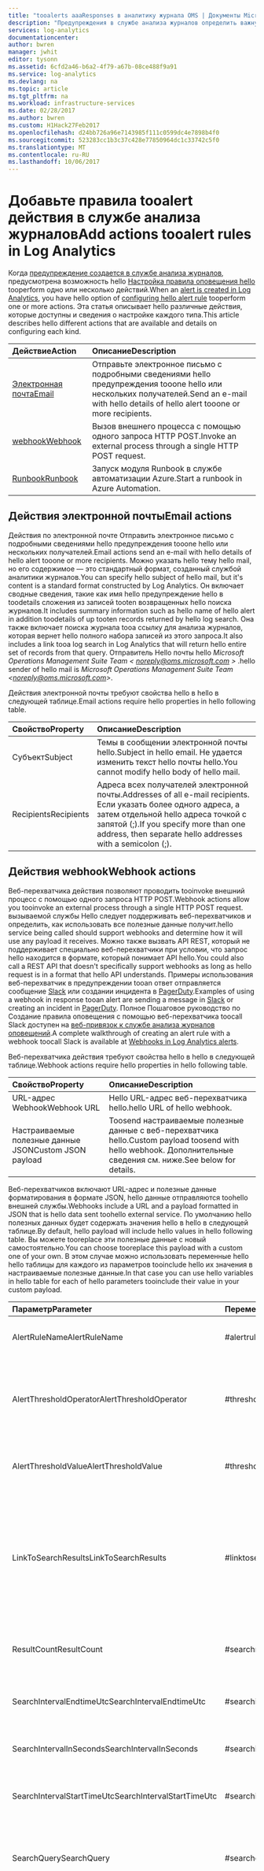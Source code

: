```yaml
---
title: "tooalerts aaaResponses в аналитику журнала OMS | Документы Microsoft"
description: "Предупреждения в службе анализа журналов определить важную информацию в репозитории OMS и можно заранее уведомлять вас о проблемах или вызова действия tooattempt toocorrect их.  В этой статье описывается, как toocreate правила оповещения и сведения о hello различные действия они могут получить."
services: log-analytics
documentationcenter: 
author: bwren
manager: jwhit
editor: tysonn
ms.assetid: 6cfd2a46-b6a2-4f79-a67b-08ce488f9a91
ms.service: log-analytics
ms.devlang: na
ms.topic: article
ms.tgt_pltfrm: na
ms.workload: infrastructure-services
ms.date: 02/28/2017
ms.author: bwren
ms.custom: H1Hack27Feb2017
ms.openlocfilehash: d24bb726a96e7143985f111c0599dc4e7898b4f0
ms.sourcegitcommit: 523283cc1b3c37c428e77850964dc1c33742c5f0
ms.translationtype: MT
ms.contentlocale: ru-RU
ms.lasthandoff: 10/06/2017
---
```

# <a name="add-actions-tooalert-rules-in-log-analytics"></a><span data-ttu-id="0bec2-104">Добавьте правила tooalert действия в службе анализа журналов</span><span class="sxs-lookup"><span data-stu-id="0bec2-104">Add actions tooalert rules in Log Analytics</span></span>
<span data-ttu-id="0bec2-105">Когда [предупреждение создается в службе анализа журналов](log-analytics-alerts.md), предусмотрена возможность hello [Настройка правила оповещения hello](log-analytics-alerts.md) tooperform одно или несколько действий.</span><span class="sxs-lookup"><span data-stu-id="0bec2-105">When an [alert is created in Log Analytics](log-analytics-alerts.md), you have hello option of [configuring hello alert rule](log-analytics-alerts.md) tooperform one or more actions.</span></span>  <span data-ttu-id="0bec2-106">Эта статья описывает hello различные действия, которые доступны и сведения о настройке каждого типа.</span><span class="sxs-lookup"><span data-stu-id="0bec2-106">This article describes hello different actions that are available and details on configuring each kind.</span></span>

| <span data-ttu-id="0bec2-107">Действие</span><span class="sxs-lookup"><span data-stu-id="0bec2-107">Action</span></span> | <span data-ttu-id="0bec2-108">Описание</span><span class="sxs-lookup"><span data-stu-id="0bec2-108">Description</span></span> |
|:--|:--|
| [<span data-ttu-id="0bec2-109">Электронная почта</span><span class="sxs-lookup"><span data-stu-id="0bec2-109">Email</span></span>](#email-actions) | <span data-ttu-id="0bec2-110">Отправьте электронное письмо с подробными сведениями hello предупреждения tooone hello или нескольких получателей.</span><span class="sxs-lookup"><span data-stu-id="0bec2-110">Send an e-mail with hello details of hello alert tooone or more recipients.</span></span> |
| [<span data-ttu-id="0bec2-111">webhook</span><span class="sxs-lookup"><span data-stu-id="0bec2-111">Webhook</span></span>](#webhook-actions) | <span data-ttu-id="0bec2-112">Вызов внешнего процесса с помощью одного запроса HTTP POST.</span><span class="sxs-lookup"><span data-stu-id="0bec2-112">Invoke an external process through a single HTTP POST request.</span></span> |
| [<span data-ttu-id="0bec2-113">Runbook</span><span class="sxs-lookup"><span data-stu-id="0bec2-113">Runbook</span></span>](#runbook-actions) | <span data-ttu-id="0bec2-114">Запуск модуля Runbook в службе автоматизации Azure.</span><span class="sxs-lookup"><span data-stu-id="0bec2-114">Start a runbook in Azure Automation.</span></span> |


## <a name="email-actions"></a><span data-ttu-id="0bec2-115">Действия электронной почты</span><span class="sxs-lookup"><span data-stu-id="0bec2-115">Email actions</span></span>
<span data-ttu-id="0bec2-116">Действия по электронной почте Отправить электронное письмо с подробными сведениями hello предупреждения tooone hello или нескольких получателей.</span><span class="sxs-lookup"><span data-stu-id="0bec2-116">Email actions send an e-mail with hello details of hello alert tooone or more recipients.</span></span>  <span data-ttu-id="0bec2-117">Можно указать hello тему hello mail, но его содержимое — это стандартный формат, созданный службой аналитики журналов.</span><span class="sxs-lookup"><span data-stu-id="0bec2-117">You can specify hello subject of hello mail, but it's content is a standard format constructed by Log Analytics.</span></span>  <span data-ttu-id="0bec2-118">Он включает сводные сведения, такие как имя hello предупреждение hello в toodetails сложения из записей tooten возвращенных hello поиска журналов.</span><span class="sxs-lookup"><span data-stu-id="0bec2-118">It includes summary information such as hello name of hello alert in addition toodetails of up tooten records returned by hello log search.</span></span>  <span data-ttu-id="0bec2-119">Она также включает поиска журнала tooa ссылку для анализа журналов, которая вернет hello полного набора записей из этого запроса.</span><span class="sxs-lookup"><span data-stu-id="0bec2-119">It also includes a link tooa log search in Log Analytics that will return hello entire set of records from that query.</span></span>   <span data-ttu-id="0bec2-120">Отправитель Hello почты hello *Microsoft Operations Management Suite Team &lt; noreply@oms.microsoft.com &gt;* .</span><span class="sxs-lookup"><span data-stu-id="0bec2-120">hello sender of hello mail is *Microsoft Operations Management Suite Team &lt;noreply@oms.microsoft.com&gt;*.</span></span> 

<span data-ttu-id="0bec2-121">Действия электронной почты требуют свойства hello в hello в следующей таблице.</span><span class="sxs-lookup"><span data-stu-id="0bec2-121">Email actions require hello properties in hello following table.</span></span>

| <span data-ttu-id="0bec2-122">Свойство</span><span class="sxs-lookup"><span data-stu-id="0bec2-122">Property</span></span> | <span data-ttu-id="0bec2-123">Описание</span><span class="sxs-lookup"><span data-stu-id="0bec2-123">Description</span></span> |
|:--- |:--- |
| <span data-ttu-id="0bec2-124">Субъект</span><span class="sxs-lookup"><span data-stu-id="0bec2-124">Subject</span></span> |<span data-ttu-id="0bec2-125">Темы в сообщении электронной почты hello.</span><span class="sxs-lookup"><span data-stu-id="0bec2-125">Subject in hello email.</span></span>  <span data-ttu-id="0bec2-126">Не удается изменить текст hello почты hello.</span><span class="sxs-lookup"><span data-stu-id="0bec2-126">You cannot modify hello body of hello mail.</span></span> |
| <span data-ttu-id="0bec2-127">Recipients</span><span class="sxs-lookup"><span data-stu-id="0bec2-127">Recipients</span></span> |<span data-ttu-id="0bec2-128">Адреса всех получателей электронной почты.</span><span class="sxs-lookup"><span data-stu-id="0bec2-128">Addresses of all e-mail recipients.</span></span>  <span data-ttu-id="0bec2-129">Если указать более одного адреса, а затем отдельной hello адреса точкой с запятой (;).</span><span class="sxs-lookup"><span data-stu-id="0bec2-129">If you specify more than one address, then separate hello addresses with a semicolon (;).</span></span> |


## <a name="webhook-actions"></a><span data-ttu-id="0bec2-130">Действия webhook</span><span class="sxs-lookup"><span data-stu-id="0bec2-130">Webhook actions</span></span>

<span data-ttu-id="0bec2-131">Веб-перехватчика действия позволяют проводить tooinvoke внешний процесс с помощью одного запроса HTTP POST.</span><span class="sxs-lookup"><span data-stu-id="0bec2-131">Webhook actions allow you tooinvoke an external process through a single HTTP POST request.</span></span>  <span data-ttu-id="0bec2-132">вызываемой службы Hello следует поддерживать веб-перехватчиков и определить, как использовать все полезные данные получит.</span><span class="sxs-lookup"><span data-stu-id="0bec2-132">hello service being called should support webhooks and determine how it will use any payload it receives.</span></span>  <span data-ttu-id="0bec2-133">Можно также вызвать API REST, который не поддерживает специально веб-перехватчики при условии, что запрос hello находится в формате, который понимает API hello.</span><span class="sxs-lookup"><span data-stu-id="0bec2-133">You could also call a REST API that doesn't specifically support webhooks as long as hello request is in a format that hello API understands.</span></span>  <span data-ttu-id="0bec2-134">Примеры использования веб-перехватчик в предупреждении tooan ответ отправляется сообщение [Slack](http://slack.com) или создании инцидента в [PagerDuty](http://pagerduty.com/).</span><span class="sxs-lookup"><span data-stu-id="0bec2-134">Examples of using a webhook in response tooan alert are sending a message in [Slack](http://slack.com) or creating an incident in [PagerDuty](http://pagerduty.com/).</span></span>  <span data-ttu-id="0bec2-135">Полное Пошаговое руководство по Создание правила оповещения с помощью веб-перехватчика toocall Slack доступен на [веб-привязок к службе анализа журналов оповещений](log-analytics-alerts-webhooks.md).</span><span class="sxs-lookup"><span data-stu-id="0bec2-135">A complete walkthrough of creating an alert rule with a webhook toocall Slack is available at [Webhooks in Log Analytics alerts](log-analytics-alerts-webhooks.md).</span></span>

<span data-ttu-id="0bec2-136">Веб-перехватчика действия требуют свойства hello в hello в следующей таблице.</span><span class="sxs-lookup"><span data-stu-id="0bec2-136">Webhook actions require hello properties in hello following table.</span></span>

| <span data-ttu-id="0bec2-137">Свойство</span><span class="sxs-lookup"><span data-stu-id="0bec2-137">Property</span></span> | <span data-ttu-id="0bec2-138">Описание</span><span class="sxs-lookup"><span data-stu-id="0bec2-138">Description</span></span> |
|:--- |:--- |
| <span data-ttu-id="0bec2-139">URL-адрес Webhook</span><span class="sxs-lookup"><span data-stu-id="0bec2-139">Webhook URL</span></span> |<span data-ttu-id="0bec2-140">Hello URL-адрес веб-перехватчика hello.</span><span class="sxs-lookup"><span data-stu-id="0bec2-140">hello URL of hello webhook.</span></span> |
| <span data-ttu-id="0bec2-141">Настраиваемые полезные данные JSON</span><span class="sxs-lookup"><span data-stu-id="0bec2-141">Custom JSON payload</span></span> |<span data-ttu-id="0bec2-142">Toosend настраиваемые полезные данные с веб-перехватчика hello.</span><span class="sxs-lookup"><span data-stu-id="0bec2-142">Custom payload toosend with hello webhook.</span></span>  <span data-ttu-id="0bec2-143">Дополнительные сведения см. ниже.</span><span class="sxs-lookup"><span data-stu-id="0bec2-143">See below for details.</span></span> |


<span data-ttu-id="0bec2-144">Веб-перехватчиков включают URL-адрес и полезные данные форматирования в формате JSON, hello данные отправляются toohello внешней службы.</span><span class="sxs-lookup"><span data-stu-id="0bec2-144">Webhooks include a URL and a payload formatted in JSON that is hello data sent toohello external service.</span></span>  <span data-ttu-id="0bec2-145">По умолчанию hello полезных данных будет содержать значения hello в hello в следующей таблице.</span><span class="sxs-lookup"><span data-stu-id="0bec2-145">By default, hello payload will include hello values in hello following table.</span></span>  <span data-ttu-id="0bec2-146">Вы можете tooreplace эти полезные данные с новый самостоятельно.</span><span class="sxs-lookup"><span data-stu-id="0bec2-146">You can choose tooreplace this payload with a custom one of your own.</span></span>  <span data-ttu-id="0bec2-147">В этом случае можно использовать переменные hello hello таблицы для каждого из параметров tooinclude hello их значения в настраиваемые полезные данные.</span><span class="sxs-lookup"><span data-stu-id="0bec2-147">In that case you can use hello variables in hello table for each of hello parameters tooinclude their value in your custom payload.</span></span>

| <span data-ttu-id="0bec2-148">Параметр</span><span class="sxs-lookup"><span data-stu-id="0bec2-148">Parameter</span></span> | <span data-ttu-id="0bec2-149">Переменная</span><span class="sxs-lookup"><span data-stu-id="0bec2-149">Variable</span></span> | <span data-ttu-id="0bec2-150">Описание</span><span class="sxs-lookup"><span data-stu-id="0bec2-150">Description</span></span> |
|:--- |:--- |:--- |
| <span data-ttu-id="0bec2-151">AlertRuleName</span><span class="sxs-lookup"><span data-stu-id="0bec2-151">AlertRuleName</span></span> |<span data-ttu-id="0bec2-152">#alertrulename</span><span class="sxs-lookup"><span data-stu-id="0bec2-152">#alertrulename</span></span> |<span data-ttu-id="0bec2-153">Имя правила оповещения hello.</span><span class="sxs-lookup"><span data-stu-id="0bec2-153">Name of hello alert rule.</span></span> |
| <span data-ttu-id="0bec2-154">AlertThresholdOperator</span><span class="sxs-lookup"><span data-stu-id="0bec2-154">AlertThresholdOperator</span></span> |<span data-ttu-id="0bec2-155">#thresholdoperator</span><span class="sxs-lookup"><span data-stu-id="0bec2-155">#thresholdoperator</span></span> |<span data-ttu-id="0bec2-156">Оператор пороговое значение для правила оповещения hello.</span><span class="sxs-lookup"><span data-stu-id="0bec2-156">Threshold operator for hello alert rule.</span></span>  <span data-ttu-id="0bec2-157">*Больше* или *Меньше*.</span><span class="sxs-lookup"><span data-stu-id="0bec2-157">*Greater than* or *Less than*.</span></span> |
| <span data-ttu-id="0bec2-158">AlertThresholdValue</span><span class="sxs-lookup"><span data-stu-id="0bec2-158">AlertThresholdValue</span></span> |<span data-ttu-id="0bec2-159">#thresholdvalue</span><span class="sxs-lookup"><span data-stu-id="0bec2-159">#thresholdvalue</span></span> |<span data-ttu-id="0bec2-160">Пороговое значение для правила оповещения hello.</span><span class="sxs-lookup"><span data-stu-id="0bec2-160">Threshold value for hello alert rule.</span></span> |
| <span data-ttu-id="0bec2-161">LinkToSearchResults</span><span class="sxs-lookup"><span data-stu-id="0bec2-161">LinkToSearchResults</span></span> |<span data-ttu-id="0bec2-162">#linktosearchresults</span><span class="sxs-lookup"><span data-stu-id="0bec2-162">#linktosearchresults</span></span> |<span data-ttu-id="0bec2-163">Свяжите tooLog поиска журналов для аналитики, возвращающий hello записи из hello запрос, созданный hello предупреждение.</span><span class="sxs-lookup"><span data-stu-id="0bec2-163">Link tooLog Analytics log search that returns hello records from hello query that created hello alert.</span></span> |
| <span data-ttu-id="0bec2-164">ResultCount</span><span class="sxs-lookup"><span data-stu-id="0bec2-164">ResultCount</span></span> |<span data-ttu-id="0bec2-165">#searchresultcount</span><span class="sxs-lookup"><span data-stu-id="0bec2-165">#searchresultcount</span></span> |<span data-ttu-id="0bec2-166">Число записей в результатах поиска hello.</span><span class="sxs-lookup"><span data-stu-id="0bec2-166">Number of records in hello search results.</span></span> |
| <span data-ttu-id="0bec2-167">SearchIntervalEndtimeUtc</span><span class="sxs-lookup"><span data-stu-id="0bec2-167">SearchIntervalEndtimeUtc</span></span> |<span data-ttu-id="0bec2-168">#searchintervalendtimeutc</span><span class="sxs-lookup"><span data-stu-id="0bec2-168">#searchintervalendtimeutc</span></span> |<span data-ttu-id="0bec2-169">Время окончания для hello запроса в формате UTC.</span><span class="sxs-lookup"><span data-stu-id="0bec2-169">End time for hello query in UTC format.</span></span> |
| <span data-ttu-id="0bec2-170">SearchIntervalInSeconds</span><span class="sxs-lookup"><span data-stu-id="0bec2-170">SearchIntervalInSeconds</span></span> |<span data-ttu-id="0bec2-171">#searchinterval</span><span class="sxs-lookup"><span data-stu-id="0bec2-171">#searchinterval</span></span> |<span data-ttu-id="0bec2-172">Окно времени для правила оповещения hello.</span><span class="sxs-lookup"><span data-stu-id="0bec2-172">Time window for hello alert rule.</span></span> |
| <span data-ttu-id="0bec2-173">SearchIntervalStartTimeUtc</span><span class="sxs-lookup"><span data-stu-id="0bec2-173">SearchIntervalStartTimeUtc</span></span> |<span data-ttu-id="0bec2-174">#searchintervalstarttimeutc</span><span class="sxs-lookup"><span data-stu-id="0bec2-174">#searchintervalstarttimeutc</span></span> |<span data-ttu-id="0bec2-175">Время начала для hello запроса в формате UTC.</span><span class="sxs-lookup"><span data-stu-id="0bec2-175">Start time for hello query in UTC format.</span></span> |
| <span data-ttu-id="0bec2-176">SearchQuery</span><span class="sxs-lookup"><span data-stu-id="0bec2-176">SearchQuery</span></span> |<span data-ttu-id="0bec2-177">#searchquery</span><span class="sxs-lookup"><span data-stu-id="0bec2-177">#searchquery</span></span> |<span data-ttu-id="0bec2-178">Запрос поиска журнала используются правилом оповещения hello.</span><span class="sxs-lookup"><span data-stu-id="0bec2-178">Log search query used by hello alert rule.</span></span> |
| <span data-ttu-id="0bec2-179">SearchResults</span><span class="sxs-lookup"><span data-stu-id="0bec2-179">SearchResults</span></span> |<span data-ttu-id="0bec2-180">См. ниже</span><span class="sxs-lookup"><span data-stu-id="0bec2-180">See below</span></span> |<span data-ttu-id="0bec2-181">Записей, возвращаемых запросом hello в формате JSON.</span><span class="sxs-lookup"><span data-stu-id="0bec2-181">Records returned by hello query in JSON format.</span></span>  <span data-ttu-id="0bec2-182">Ограниченная toohello первых 5 000 записей.</span><span class="sxs-lookup"><span data-stu-id="0bec2-182">Limited toohello first 5,000 records.</span></span> |
| <span data-ttu-id="0bec2-183">WorkspaceID</span><span class="sxs-lookup"><span data-stu-id="0bec2-183">WorkspaceID</span></span> |<span data-ttu-id="0bec2-184">#workspaceid</span><span class="sxs-lookup"><span data-stu-id="0bec2-184">#workspaceid</span></span> |<span data-ttu-id="0bec2-185">Идентификатор рабочей области OMS</span><span class="sxs-lookup"><span data-stu-id="0bec2-185">ID of your OMS workspace.</span></span> |

<span data-ttu-id="0bec2-186">Например, можно указать следующие настраиваемые полезные данные, который включает один параметр с именем hello *текст*.</span><span class="sxs-lookup"><span data-stu-id="0bec2-186">For example, you might specify hello following custom payload that includes a single parameter called *text*.</span></span>  <span data-ttu-id="0bec2-187">Этот параметр будет ожидать Hello служба, которая вызывает этот веб-перехватчик.</span><span class="sxs-lookup"><span data-stu-id="0bec2-187">hello service that this webhook calls would be expecting this parameter.</span></span>

    {
        "text":"#alertrulename fired with #searchresultcount over threshold of #thresholdvalue."
    }

<span data-ttu-id="0bec2-188">Этот пример полезных данных разрешится toosomething как hello при после отправки toohello веб-перехватчика.</span><span class="sxs-lookup"><span data-stu-id="0bec2-188">This example payload would resolve toosomething like hello following when sent toohello webhook.</span></span>

    {
        "text":"My Alert Rule fired with 18 records over threshold of 10 ."
    }

<span data-ttu-id="0bec2-189">Результаты поиска tooinclude в настраиваемые полезные данные, добавьте hello, следующей строкой как свойство верхнего уровня в полезных данных json hello.</span><span class="sxs-lookup"><span data-stu-id="0bec2-189">tooinclude search results in a custom payload, add hello following line as a top level property in hello json payload.</span></span>  

    "IncludeSearchResults":true

<span data-ttu-id="0bec2-190">Например toocreate настраиваемые полезные данные, включает только имя предупреждения hello и результаты поиска hello, можно использовать следующие hello.</span><span class="sxs-lookup"><span data-stu-id="0bec2-190">For example, toocreate a custom payload that includes just hello alert name and hello search results, you could use hello following.</span></span> 

    {
       "alertname":"#alertrulename",
       "IncludeSearchResults":true
    }


<span data-ttu-id="0bec2-191">Вы можете выполнить полный пример создания правила оповещения с toostart веб-перехватчика внешней службы в [создания оповещений веб-перехватчика действий в tooSlack сообщения toosend аналитики журнала OMS](log-analytics-alerts-webhooks.md).</span><span class="sxs-lookup"><span data-stu-id="0bec2-191">You can walk through a complete example of creating an alert rule with a webhook toostart an external service at [Create an alert webhook action in OMS Log Analytics toosend message tooSlack](log-analytics-alerts-webhooks.md).</span></span>

## <a name="runbook-actions"></a><span data-ttu-id="0bec2-192">Действия Runbook</span><span class="sxs-lookup"><span data-stu-id="0bec2-192">Runbook actions</span></span>
<span data-ttu-id="0bec2-193">Действия Runbook запускают модуль Runbook в службе автоматизации Azure.</span><span class="sxs-lookup"><span data-stu-id="0bec2-193">Runbook actions start a runbook in Azure Automation.</span></span>  <span data-ttu-id="0bec2-194">Чтобы toouse этот тип действий, необходимо иметь hello [решение автоматизации](log-analytics-add-solutions.md) устанавливается и настраивается в рабочей области OMS.</span><span class="sxs-lookup"><span data-stu-id="0bec2-194">In order toouse this type of action, you must have hello [Automation solution](log-analytics-add-solutions.md) installed and configured in your OMS workspace.</span></span>  <span data-ttu-id="0bec2-195">Можно выбрать из модулей Runbook hello в учетной записи автоматизации hello, настроенного в hello решение автоматизации.</span><span class="sxs-lookup"><span data-stu-id="0bec2-195">You can select from hello runbooks in hello automation account that you configured in hello Automation solution.</span></span>

<span data-ttu-id="0bec2-196">Действия Runbook требуют свойства hello в hello в следующей таблице.</span><span class="sxs-lookup"><span data-stu-id="0bec2-196">Runbook actions require hello properties in hello following table.</span></span>

| <span data-ttu-id="0bec2-197">Свойство</span><span class="sxs-lookup"><span data-stu-id="0bec2-197">Property</span></span> | <span data-ttu-id="0bec2-198">Описание</span><span class="sxs-lookup"><span data-stu-id="0bec2-198">Description</span></span> |
|:--- |:---|
| <span data-ttu-id="0bec2-199">Модуль Runbook</span><span class="sxs-lookup"><span data-stu-id="0bec2-199">Runbook</span></span> | <span data-ttu-id="0bec2-200">Модуль Runbook будет toostart при создании оповещения.</span><span class="sxs-lookup"><span data-stu-id="0bec2-200">Runbook that you want toostart when an alert is created.</span></span> |
| <span data-ttu-id="0bec2-201">Запуск на</span><span class="sxs-lookup"><span data-stu-id="0bec2-201">Run on</span></span> | <span data-ttu-id="0bec2-202">Укажите **Azure** toorun hello runbook в облаке hello.</span><span class="sxs-lookup"><span data-stu-id="0bec2-202">Specify **Azure** toorun hello runbook in hello cloud.</span></span>  <span data-ttu-id="0bec2-203">Укажите **гибридной рабочей роли** toorun runbook hello на агенте с [гибридной рабочей ролью Runbook](../automation/automation-hybrid-runbook-worker.md ) установлен.</span><span class="sxs-lookup"><span data-stu-id="0bec2-203">Specify **Hybrid worker** toorun hello runbook on an agent with [Hybrid Runbook Worker](../automation/automation-hybrid-runbook-worker.md ) installed.</span></span>  |

<span data-ttu-id="0bec2-204">Запуск действия Runbook hello runbook с помощью [веб-перехватчика](../automation/automation-webhooks.md).</span><span class="sxs-lookup"><span data-stu-id="0bec2-204">Runbook actions start hello runbook using a [webhook](../automation/automation-webhooks.md).</span></span>  <span data-ttu-id="0bec2-205">При создании правила оповещения hello, он автоматически создаст новый веб-перехватчика для hello runbook с именем hello **исправления оповещения OMS** идентификатор GUID.</span><span class="sxs-lookup"><span data-stu-id="0bec2-205">When you create hello alert rule, it will automatically create a new webhook for hello runbook with hello name **OMS Alert Remediation** followed by a GUID.</span></span>  

<span data-ttu-id="0bec2-206">Невозможно напрямую заполнить все параметры модуля runbook hello, но, hello [$WebhookData параметр](../automation/automation-webhooks.md) будет включать сведения hello hello предупреждении, включая hello результатов поиска журналов hello, в которой он был создан.</span><span class="sxs-lookup"><span data-stu-id="0bec2-206">You cannot directly populate any parameters of hello runbook, but hello [$WebhookData parameter](../automation/automation-webhooks.md) will include hello details of hello alert, including hello results of hello log search that created it.</span></span>  <span data-ttu-id="0bec2-207">Hello runbook потребуется toodefine **$WebhookData** как параметр для него tooaccess hello свойства предупреждения hello.</span><span class="sxs-lookup"><span data-stu-id="0bec2-207">hello runbook will need toodefine **$WebhookData** as a parameter for it tooaccess hello properties of hello alert.</span></span>  <span data-ttu-id="0bec2-208">Hello данных предупреждений в формате json в одиночное свойство **SearchResults** в hello **RequestBody** свойство **$WebhookData**.</span><span class="sxs-lookup"><span data-stu-id="0bec2-208">hello alert data is available in json format in a single property called **SearchResults** in hello **RequestBody** property of **$WebhookData**.</span></span>  <span data-ttu-id="0bec2-209">Это окажет со свойствами hello в hello в следующей таблице.</span><span class="sxs-lookup"><span data-stu-id="0bec2-209">This will have with hello properties in hello following table.</span></span>

| <span data-ttu-id="0bec2-210">Узел</span><span class="sxs-lookup"><span data-stu-id="0bec2-210">Node</span></span> | <span data-ttu-id="0bec2-211">Описание</span><span class="sxs-lookup"><span data-stu-id="0bec2-211">Description</span></span> |
|:--- |:--- |
| <span data-ttu-id="0bec2-212">id</span><span class="sxs-lookup"><span data-stu-id="0bec2-212">id</span></span> |<span data-ttu-id="0bec2-213">Путь и идентификатор GUID для поиска hello.</span><span class="sxs-lookup"><span data-stu-id="0bec2-213">Path and GUID of hello search.</span></span> |
| <span data-ttu-id="0bec2-214">__metadata</span><span class="sxs-lookup"><span data-stu-id="0bec2-214">__metadata</span></span> |<span data-ttu-id="0bec2-215">Сведения о hello предупреждения включая hello количество записей и состоянии hello результатов поиска.</span><span class="sxs-lookup"><span data-stu-id="0bec2-215">Information about hello alert including hello number of records and status of hello search results.</span></span> |
| <span data-ttu-id="0bec2-216">value</span><span class="sxs-lookup"><span data-stu-id="0bec2-216">value</span></span> |<span data-ttu-id="0bec2-217">Отдельную запись для каждой записи в результатах поиска hello.</span><span class="sxs-lookup"><span data-stu-id="0bec2-217">Separate entry for each record in hello search results.</span></span>  <span data-ttu-id="0bec2-218">Hello сведения о записи hello будет соответствовать hello свойства и значения записи hello.</span><span class="sxs-lookup"><span data-stu-id="0bec2-218">hello details of hello entry will match hello properties and values of hello record.</span></span> |

<span data-ttu-id="0bec2-219">Например hello следующие runbook следует извлечь hello записей, возвращаемых поиска журналов hello и назначить различные свойства, в зависимости от типа hello каждой записи.</span><span class="sxs-lookup"><span data-stu-id="0bec2-219">For example, hello following runbook would extract hello records returned by hello log search  and assign different properties based on hello type of each record.</span></span>  <span data-ttu-id="0bec2-220">Обратите внимание, runbook hello запускается путем преобразования **RequestBody** из json, так что он может работать как объект в PowerShell.</span><span class="sxs-lookup"><span data-stu-id="0bec2-220">Note that hello runbook starts by converting **RequestBody** from json so that it can be worked with as an object in PowerShell.</span></span>

    param ( 
        [object]$WebhookData
    )

    $RequestBody = ConvertFrom-JSON -InputObject $WebhookData.RequestBody
    $Records     = $RequestBody.SearchResults.value

    foreach ($Record in $Records)
    {
        $Computer = $Record.Computer

        if ($Record.Type -eq 'Event')
        {
            $EventNo    = $Record.EventID
            $EventLevel = $Record.EventLevelName
            $EventData  = $Record.EventData
        }

        if ($Record.Type -eq 'Perf')
        {
            $Object    = $Record.ObjectName
            $Counter   = $Record.CounterName
            $Instance  = $Record.InstanceName
            $Value     = $Record.CounterValue
        }
    }


## <a name="next-steps"></a><span data-ttu-id="0bec2-221">Дальнейшие действия</span><span class="sxs-lookup"><span data-stu-id="0bec2-221">Next steps</span></span>
- <span data-ttu-id="0bec2-222">Вы можете выполнить пошаговое руководство по [настройке webook](log-analytics-alerts-webhooks.md) с использованием правила генерации оповещений.</span><span class="sxs-lookup"><span data-stu-id="0bec2-222">Complete a walkthrough for [configuring a webook](log-analytics-alerts-webhooks.md) with an alert rule.</span></span>  
- <span data-ttu-id="0bec2-223">Узнайте, как toowrite [Runbook в автоматизации Azure](https://azure.microsoft.com/documentation/services/automation) tooremediate проблемы определяется предупреждения.</span><span class="sxs-lookup"><span data-stu-id="0bec2-223">Learn how toowrite [runbooks in Azure Automation](https://azure.microsoft.com/documentation/services/automation) tooremediate problems identified by alerts.</span></span>
